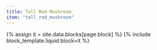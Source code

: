 ```yaml
---
title: Tall Red Mushroom
item: "tall_red_mushroom"
---
```


{% assign it = site.data.blocks[page.block] %}
{% include block_template.liquid block=it %}

